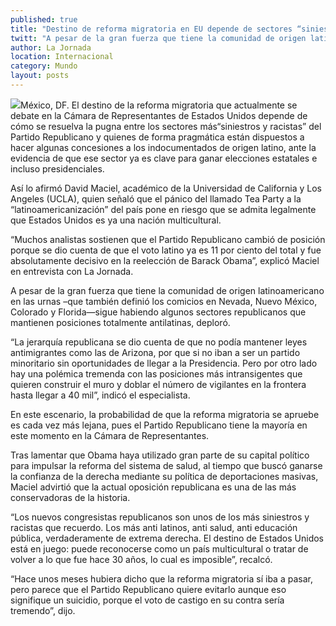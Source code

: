 ```yaml
---
published: true
title: "Destino de reforma migratoria en EU depende de sectores “siniestros y racistas”: académico"
twitt: "A pesar de la gran fuerza que tiene la comunidad de origen latinoamericano en las urnas –que también definió los comicios en Nevada, Nuevo México, Colorado y Florida—sigue habiendo algunos sectores republicanos que mantienen posiciones totalmente antilatinas, deploró."
author: La Jornada
location: Internacional
category: Mundo
layout: posts
---
```


![](http://i.imgur.com/RU9azK3m.jpg)México, DF. El destino de la reforma migratoria que actualmente se debate en la Cámara de Representantes de Estados Unidos depende de cómo se resuelva la pugna entre los sectores más“siniestros y racistas” del Partido Republicano y quienes de forma pragmática están dispuestos a hacer algunas concesiones a los indocumentados de origen latino, ante la evidencia de que ese sector ya es clave para ganar elecciones estatales e incluso presidenciales.

Así lo afirmó David Maciel, académico de la Universidad de California y Los Angeles (UCLA), quien señaló que el pánico del llamado Tea Party a la “latinoamericanización” del país pone en riesgo que se admita legalmente que Estados Unidos es ya una nación multicultural.

“Muchos analistas sostienen que el Partido Republicano cambió de posición porque se dio cuenta de que el voto latino ya es 11 por ciento del total y fue absolutamente decisivo en la reelección de Barack Obama”, explicó Maciel en entrevista con La Jornada.

A pesar de la gran fuerza que tiene la comunidad de origen latinoamericano en las urnas –que también definió los comicios en Nevada, Nuevo México, Colorado y Florida—sigue habiendo algunos sectores republicanos que mantienen posiciones totalmente antilatinas, deploró.

“La jerarquía republicana se dio cuenta de que no podía mantener leyes antimigrantes como las de Arizona, por que si no iban a ser un partido minoritario sin oportunidades de llegar a la Presidencia. Pero por otro lado hay una polémica tremenda con las posiciones más intransigentes que quieren construir el muro y doblar el número de vigilantes en la frontera hasta llegar a 40 mil”, indicó el especialista.

En este escenario, la probabilidad de que la reforma migratoria se apruebe es cada vez más lejana, pues el Partido Republicano tiene la mayoría en este momento en la Cámara de Representantes.

Tras lamentar que Obama haya utilizado gran parte de su capital político para impulsar la reforma del sistema de salud, al tiempo que buscó ganarse la confianza de la derecha mediante su política de deportaciones masivas, Maciel advirtió que la actual oposición republicana es una de las más conservadoras de la historia.

“Los nuevos congresistas republicanos son unos de los más siniestros y racistas que recuerdo. Los más anti latinos, anti salud, anti educación pública, verdaderamente de extrema derecha. El destino de Estados Unidos está en juego: puede reconocerse como un país multicultural o tratar de volver a lo que fue hace 30 años, lo cual es imposible”, recalcó.

“Hace unos meses hubiera dicho que la reforma migratoria sí iba a pasar, pero parece que el Partido Republicano quiere evitarlo aunque eso signifique un suicidio, porque el voto de castigo en su contra sería tremendo”, dijo.
